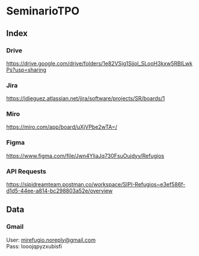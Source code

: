 # SeminarioTPO

## Index

### Drive
https://drive.google.com/drive/folders/1e82VSjg1Sjjol_SLooH3kxw5RBILwkPs?usp=sharing

### Jira
https://jdieguez.atlassian.net/jira/software/projects/SR/boards/1

### Miro
https://miro.com/app/board/uXjVPbe2wTA=/

### Figma
https://www.figma.com/file/Jwn4YliaJq730FsuOujdyy/Refugios

### API Requests
https://sipidreamteam.postman.co/workspace/SIPI-Refugios~e3ef586f-d1d5-44ee-a814-bc298803a52e/overview

## Data

### Gmail
User: mirefugio.noreply@gmail.com \
Pass: looojqpyzxubisfi
